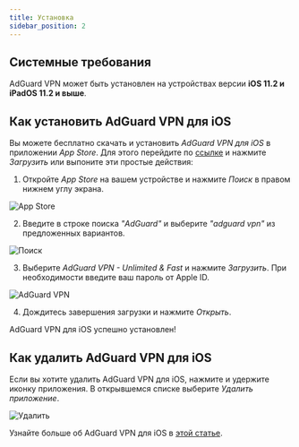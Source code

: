 ```yaml
---
title: Установка
sidebar_position: 2
---
```


## Системные требования

AdGuard VPN может быть установлен на устройствах версии **iOS 11.2 и iPadOS 11.2 и выше**.

## Как установить AdGuard VPN для iOS

Вы можете бесплатно скачать и установить *AdGuard VPN для iOS* в приложении *App Store*. Для этого перейдите по [ссылке](https://agrd.io/ios_vpn) и нажмите *Загрузить* или выпоните эти простые действия:

1. Откройте *App Store* на вашем устройстве и нажмите *Поиск* в правом нижнем углу экрана.

![App Store](https://cdn.adguardvpn.com/content/kb/vpn/ios/app-store-en.png)

2. Введите в строке поиска *"AdGuard"* и выберите *"adguard vpn"* из предложенных вариантов.

![Поиск](https://cdn.adguardvpn.com/content/kb/vpn/ios/search-en.png)

3. Выберите *AdGuard VPN - Unlimited & Fast* и нажмите *Загрузить*. При необходимости введите ваш пароль от Apple ID.

![AdGuard VPN](https://cdn.adguardvpn.com/content/kb/vpn/ios/adguard-vpn-en.png)

4. Дождитесь завершения загрузки и нажмите *Открыть*.

AdGuard VPN для iOS успешно установлен!

## Как удалить AdGuard VPN для iOS

Если вы хотите удалить AdGuard VPN для iOS, нажмите и удержите иконку приложения. В открывшемся списке выберите *Удалить приложение*.

![Удалить](https://cdn.adguardvpn.com/public/Adguard/kb/vpn-install/deinstall-en.png)

Узнайте больше об AdGuard VPN для iOS в [этой статье](overview.md).